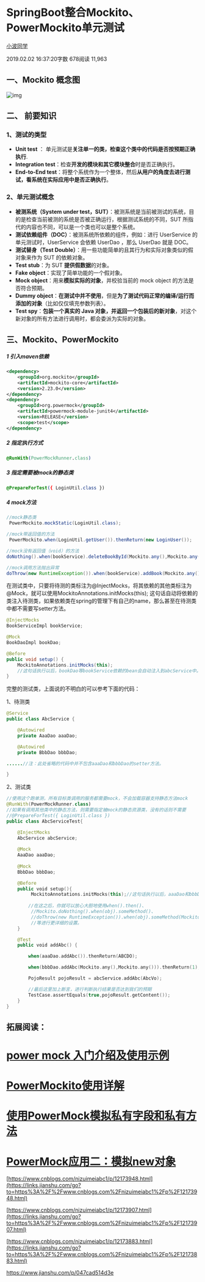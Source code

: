 # SpringBoot整合Mockito、PowerMockito单元测试

[小波同学](https://www.jianshu.com/u/9c1e391c43c9)

2019.02.02 16:37:20字数 678阅读 11,963

## 一、Mockito 概念图

![img](https://upload-images.jianshu.io/upload_images/13587608-f740c1e844592383.png?imageMogr2/auto-orient/strip|imageView2/2/w/865/format/webp)



## 二、 前要知识

### 1、测试的类型

- **Unit test** ： 单元测试是**关注单一的类，检查这个类中的代码是否按预期正确执行**.
- **Integration test**：检查**开发的模块和其它模块整合**时是否正确执行。
- **End-to-End test**：将整个系统作为一个整体，然后**从用户的角度去进行测试，看系统在实际应用中是否正确执行**。

### 2、单元测试概念

- **被测系统（System under test，SUT）**：被测系统是当前被测试的系统，目的是检查当前被测的系统是否被正确运行，根据测试系统的不同，SUT 所指代的内容也不同，可以是一个类也可以是整个系统。
- **测试依赖组件（DOC）**：被测系统所依赖的组件，例如：进行 UserService 的单元测试时，UserService 会依赖 UserDao ，那么 UserDao 就是 DOC。
- **测试替身（Test Double）**：用一些功能简单的且其行为和实际对象类似的假对象来作为 SUT 的依赖对象。
- **Test stub**：为 SUT **提供假数据**的对象。
- **Fake object**：实现了简单功能的一个假对象。
- **Mock object**：用来**模拟实际的对象**，并校验当前的 mock object 的方法是否符合预期。
- **Dummy object**：**在测试中并不使用**，但是**为了测试代码正常的编译/运行而添加的对象**（比如仅仅填充参数列表）。
- **Test spy**：**包装一个真实的 Java 对象，并返回一个包装后的新对象**，对这个新对象的所有方法进行调用时，都会委派为实际的对象。

## 三、Mockito、PowerMockito

##### 1 引入maven依赖

```xml
<dependency>
    <groupId>org.mockito</groupId>
    <artifactId>mockito-core</artifactId>
    <version>2.23.0</version>
</dependency>
<dependency>
    <groupId>org.powermock</groupId>
    <artifactId>powermock-module-junit4</artifactId>
    <version>RELEASE</version>
    <scope>test</scope>
</dependency>
```

##### 2 指定执行方式

```css
@RunWith(PowerMockRunner.class)
```

##### 3 指定需要被mock的静态类

```css
@PrepareForTest({ LoginUtil.class })
```

##### 4 mock方法

```java
//mock静态类
 PowerMockito.mockStatic(LoginUtil.class);

//mock带返回值的方法
 PowerMockito.when(LoginUtil.getUser()).thenReturn(new LoginUser());

//mock没有返回值（void）的方法
doNothing().when(bookService).deleteBookById(Mockito.any(),Mockito.any());

//mock调用方法抛出异常
doThrow(new RuntimeException()).when(bookService).addBook(Mockito.any(),Mockito.any());
```

在测试类中，只要将待测的类标注为@InjectMocks，将其依赖的其他类标注为 @Mock，就可以使用MockitoAnnotations.initMocks(this); 这句话自动将依赖的类注入待测类，如果依赖类在spring的管理下有自己的name，那么甚至在待测类中都不需要写setter方法。

```java
@InjectMocks
BookServiceImpl bookService;

@Mock
BookDaoImpl bookDao;

@Before
public void setup() {
    MockitoAnnotations.initMocks(this);
    //这句话执行以后，bookDao等bookService依赖的bean会自动注入到abcService中。
}
```

完整的测试类，上面说的不明白的可以参考下面的代码：

1、待测类

```java
@Service
public class AbcService {

    @Autowired
    private AaaDao aaaDao;

    @Autowired
    private BbbDao bbbDao;

......//注：此处省略的代码中并不包含aaaDao和bbbDao的setter方法。

}
```

2、测试类

```kotlin
//使用这个跑单测，所有目标类调用的服务都需要mock，不会加载容器支持静态方法mock
@RunWith(PowerMockRunner.class)
//如果有调用其他类中的静态方法，则需要指定被mock的静态资源类，没有的话则不需要
//@PrepareForTest({ LoginUtil.class })
public class AbcServiceTest{

    @InjectMocks
    AbcService abcService;
    
    @Mock
    AaaDao aaaDao;
    
    @Mock
    BbbDao bbbDao;

    @Before
    public void setup(){
         MockitoAnnotations.initMocks(this);//这句话执行以后，aaaDao和bbbDao自动注入到abcService中。
         
        //在这之后，你就可以放心大胆地使用when().then()、
         //Mockito.doNothing().when(obj).someMethod()、
         //doThrow(new RuntimeException()).when(obj).someMethod(Mockito.any());
         //等进行更详细的设置。
    }

    @Test
    public void addAbc() {

        when(aaaDao.addAbc()).thenReturn(ABCDO);

        when(bbbDao.addAbc(Mockito.any(),Mockito.any())).thenReturn(1);

        PojoResult pojoResult = abcService.addAbc(AbcVo);

        //最后这里加上断言，进行判断执行结果是否达到我们的预期
        TestCase.assertEquals(true,pojoResult.getContent());
    }
}
```



## 拓展阅读：

# [power mock 入门介绍及使用示例](https://links.jianshu.com/go?to=https%3A%2F%2Fblog.csdn.net%2Frainbow702%2Farticle%2Fdetails%2F51783285)

# [PowerMockito使用详解](https://links.jianshu.com/go?to=https%3A%2F%2Fwww.cnblogs.com%2Fwangzhengyu%2Fp%2F8600810.html)

# [使用PowerMock模拟私有字段和私有方法](https://links.jianshu.com/go?to=https%3A%2F%2Fblog.csdn.net%2Fgithub_32521685%2Farticle%2Fdetails%2F50556243)

# [PowerMock应用二：模拟new对象](https://links.jianshu.com/go?to=https%3A%2F%2Fblog.csdn.net%2Fjh108020%2Farticle%2Fdetails%2F84173924)

[https://www.cnblogs.com/nizuimeiabc1/p/12173948.html](https://links.jianshu.com/go?to=https%3A%2F%2Fwww.cnblogs.com%2Fnizuimeiabc1%2Fp%2F12173948.html)

[https://www.cnblogs.com/nizuimeiabc1/p/12173907.html](https://links.jianshu.com/go?to=https%3A%2F%2Fwww.cnblogs.com%2Fnizuimeiabc1%2Fp%2F12173907.html)

[https://www.cnblogs.com/nizuimeiabc1/p/12173883.html](https://links.jianshu.com/go?to=https%3A%2F%2Fwww.cnblogs.com%2Fnizuimeiabc1%2Fp%2F12173883.html)



https://www.jianshu.com/p/047cad514d3e